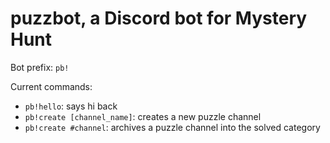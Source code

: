 # puzzbot, a Discord bot for Mystery Hunt

Bot prefix: `pb!`

Current commands:
* `pb!hello`: says hi back
* `pb!create [channel_name]`: creates a new puzzle channel
* `pb!create #channel`: archives a puzzle channel into the solved category
